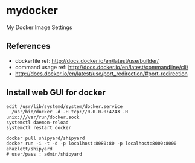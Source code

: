 mydocker
========

My Docker Image Settings

References
----------

* dockerfile ref: http://docs.docker.io/en/latest/use/builder/
* command usage ref: http://docs.docker.io/en/latest/commandline/cli/
* http://docs.docker.io/en/latest/use/port_redirection/#port-redirection

Install web GUI for docker
--------------------------

	edit /usr/lib/systemd/system/docker.service
	  /usr/bin/docker -d -H tcp://0.0.0.0:4243 -H unix:///var/run/docker.sock
	systemctl daemon-reload
	systemctl restart docker

	docker pull shipyard/shipyard
	docker run -i -t -d -p localhost:8080:80 -p localhost:8000:8000 ehazlett/shipyard
	# user/pass : admin/shipyard
